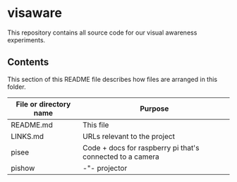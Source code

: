 # visaware

This repository contains all source code for our visual awareness experiments.

## Contents
This section of this README file describes how files are arranged in this folder.

File or directory name | Purpose
---------------------- | -------
README.md              | This file
LINKS.md               | URLs relevant to the project
pisee                  | Code + docs for raspberry pi that's connected to a camera
pishow                 | -"- projector
